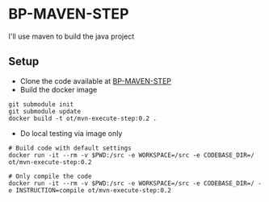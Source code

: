 # BP-MAVEN-STEP

I'll use maven to build the java project


## Setup
* Clone the code available at [BP-MAVEN-STEP](https://github.com/OT-BUILDPIPER-MARKETPLACE/BP-MAVEN-STEP)
* Build the docker image

```
git submodule init
git submodule update
docker build -t ot/mvn-execute-step:0.2 .
```

* Do local testing via image only
```
# Build code with default settings 
docker run -it --rm -v $PWD:/src -e WORKSPACE=/src -e CODEBASE_DIR=/ ot/mvn-execute-step:0.2

# Only compile the code
docker run -it --rm -v $PWD:/src -e WORKSPACE=/src -e CODEBASE_DIR=/ -e INSTRUCTION=compile ot/mvn-execute-step:0.2
```